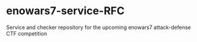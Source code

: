# enowars7-service-RFC
Service and checker repository for the upcoming enowars7 attack-defense CTF competition
